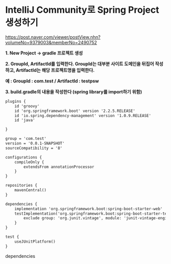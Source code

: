 # IntelliJ Community로 Spring Project 생성하기

https://post.naver.com/viewer/postView.nhn?volumeNo=9379003&memberNo=2490752

**1. New Project -> gradle 프로젝트 생성**



**2. GroupId, ArtifactId를 입력한다. GroupId는 대부분 사이트 도메인을 뒤집어 작성하고, ArtifactId는 해당 프로젝트명을 입력한다.**

**예 : GroupId : com.test / ArtifactId : testpsw**



**3. build.gradle의 내용을 작성한다 (spring library를 import하기 위함)**

```xml
plugins {
	id 'groovy'
    id 'org.springframework.boot' version '2.2.5.RELEASE'
    id 'io.spring.dependency-management' version '1.0.9.RELEASE'
    id 'java'

}

group = 'com.test' 
version = '0.0.1-SNAPSHOT'
sourceCompatibility = '8'

configurations {
    compileOnly {
        extendsFrom annotationProcessor
    }
}

repositories {
    mavenCentral()
}

dependencies {
    implementation 'org.springframework.boot:spring-boot-starter-web'
    testImplementation('org.springframework.boot:spring-boot-starter-test') {
        exclude group: 'org.junit.vintage', module: 'junit-vintage-engine'
    }
}

test {
    useJUnitPlatform()
}
```

dependencies

